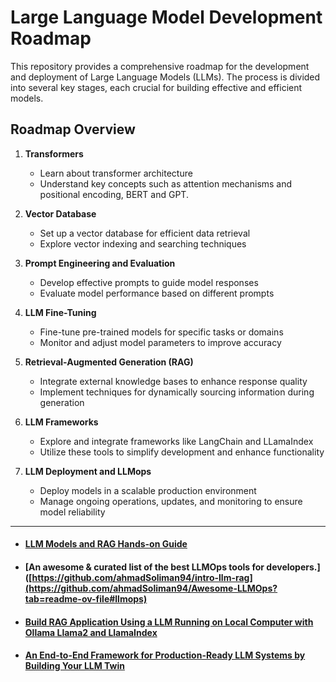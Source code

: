 # Large Language Model Development Roadmap

This repository provides a comprehensive roadmap for the development and deployment of Large Language Models (LLMs). The process is divided into several key stages, each crucial for building effective and efficient models.

## Roadmap Overview

1. **Transformers**
   - Learn about transformer architecture
   - Understand key concepts such as attention mechanisms and positional encoding, BERT and GPT.

2. **Vector Database**
   - Set up a vector database for efficient data retrieval
   - Explore vector indexing and searching techniques

3. **Prompt Engineering and Evaluation**
   - Develop effective prompts to guide model responses
   - Evaluate model performance based on different prompts

4. **LLM Fine-Tuning**
   - Fine-tune pre-trained models for specific tasks or domains
   - Monitor and adjust model parameters to improve accuracy

5. **Retrieval-Augmented Generation (RAG)**
   - Integrate external knowledge bases to enhance response quality
   - Implement techniques for dynamically sourcing information during generation

6. **LLM Frameworks**
   - Explore and integrate frameworks like LangChain and LLamaIndex
   - Utilize these tools to simplify development and enhance functionality

7. **LLM Deployment and LLMops**
   - Deploy models in a scalable production environment
   - Manage ongoing operations, updates, and monitoring to ensure model reliability
---

- #### [LLM Models and RAG Hands-on Guide](https://github.com/ahmadSoliman94/intro-llm-rag)

- #### [An awesome & curated list of the best LLMOps tools for developers.]([https://github.com/ahmadSoliman94/intro-llm-rag](https://github.com/ahmadSoliman94/Awesome-LLMOps?tab=readme-ov-file#llmops)

- #### [Build RAG Application Using a LLM Running on Local Computer with Ollama Llama2 and LlamaIndex](https://medium.com/rahasak/build-rag-application-using-a-llm-running-on-local-computer-with-ollama-and-llamaindex-97703153db20)
- #### [An End-to-End Framework for Production-Ready LLM Systems by Building Your LLM Twin](https://github.com/ahmadSoliman94/LLM-Twin)

